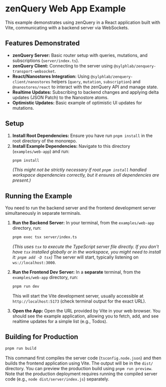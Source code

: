 # zenQuery Web App Example

This example demonstrates using zenQuery in a React application built with Vite, communicating with a backend server via WebSockets.

## Features Demonstrated

*   **zenQuery Server:** Basic router setup with queries, mutations, and subscriptions (`server/index.ts`).
*   **zenQuery Client:** Connecting to the server using `@sylphlab/zenquery-transport-websocket`.
*   **React/Nanostores Integration:** Using `@sylphlab/zenquery-client/nanostores` helpers (`query`, `mutation`, `subscription`) and `@nanostores/react` to interact with the zenQuery API and manage state.
*   **Realtime Updates:** Subscribing to backend changes and applying delta updates (JSON Patch) to the Nanostore atoms.
*   **Optimistic Updates:** Basic example of optimistic UI updates for mutations.

## Setup

1.  **Install Root Dependencies:** Ensure you have run `pnpm install` in the root directory of the monorepo.
2.  **Install Example Dependencies:** Navigate to this directory (`examples/web-app`) and run:
    ```bash
    pnpm install
    ```
    *(This might not be strictly necessary if root `pnpm install` handled workspace dependencies correctly, but it ensures all dependencies are present.)*

## Running the Example

You need to run the backend server and the frontend development server simultaneously in separate terminals.

1.  **Run the Backend Server:**
    In your terminal, from the `examples/web-app` directory, run:
    ```bash
    pnpm exec tsx server/index.ts
    ```
    *(This uses `tsx` to execute the TypeScript server file directly. If you don't have `tsx` installed globally or in the workspace, you might need to install it: `pnpm add -D tsx`)*
    The server will start, typically listening on `ws://localhost:3000`.

2.  **Run the Frontend Dev Server:**
    In a **separate** terminal, from the `examples/web-app` directory, run:
    ```bash
    pnpm run dev
    ```
    This will start the Vite development server, usually accessible at `http://localhost:5173` (check terminal output for the exact URL).

3.  **Open the App:** Open the URL provided by Vite in your web browser. You should see the example application, allowing you to fetch, add, and see realtime updates for a simple list (e.g., Todos).

## Building for Production

```bash
pnpm run build
```
This command first compiles the server code (`tsconfig.node.json`) and then builds the frontend application using Vite. The output will be in the `dist/` directory. You can preview the production build using `pnpm run preview`. Note that the production deployment requires running the compiled server code (e.g., `node dist/server/index.js`) separately.
